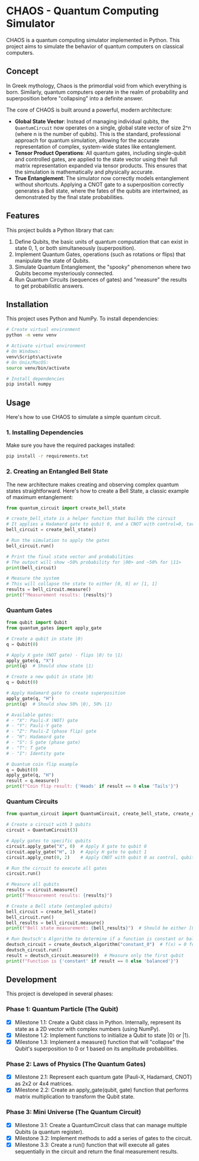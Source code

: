 # CHAOS - Quantum Computing Simulator

CHAOS is a quantum computing simulator implemented in Python. This project aims to simulate the behavior of quantum computers on classical computers.

## Concept

In Greek mythology, Chaos is the primordial void from which everything is born. Similarly, quantum computers operate in the realm of probability and superposition before "collapsing" into a definite answer.

The core of CHAOS is built around a powerful, modern architecture:

-   **Global State Vector**: Instead of managing individual qubits, the `QuantumCircuit` now operates on a single, global state vector of size 2^n (where n is the number of qubits). This is the standard, professional approach for quantum simulation, allowing for the accurate representation of complex, system-wide states like entanglement.
-   **Tensor Product Operations**: All quantum gates, including single-qubit and controlled gates, are applied to the state vector using their full matrix representation expanded via tensor products. This ensures that the simulation is mathematically and physically accurate.
-   **True Entanglement**: The simulator now correctly models entanglement without shortcuts. Applying a CNOT gate to a superposition correctly generates a Bell state, where the fates of the qubits are intertwined, as demonstrated by the final state probabilities.

## Features

This project builds a Python library that can:

1. Define Qubits, the basic units of quantum computation that can exist in state 0, 1, or both simultaneously (superposition).
2. Implement Quantum Gates, operations (such as rotations or flips) that manipulate the state of Qubits.
3. Simulate Quantum Entanglement, the "spooky" phenomenon where two Qubits become mysteriously connected.
4. Run Quantum Circuits (sequences of gates) and "measure" the results to get probabilistic answers.

## Installation

This project uses Python and NumPy. To install dependencies:

```bash
# Create virtual environment
python -m venv venv

# Activate virtual environment
# On Windows:
venv\Scripts\activate
# On Unix/MacOS:
source venv/bin/activate

# Install dependencies
pip install numpy
```

## Usage

Here's how to use CHAOS to simulate a simple quantum circuit.

### 1. Installing Dependencies

Make sure you have the required packages installed:

```bash
pip install -r requirements.txt
```

### 2. Creating an Entangled Bell State

The new architecture makes creating and observing complex quantum states straightforward. Here's how to create a Bell State, a classic example of maximum entanglement:

```python
from quantum_circuit import create_bell_state

# create_bell_state is a helper function that builds the circuit
# It applies a Hadamard gate to qubit 0, and a CNOT with control=0, target=1
bell_circuit = create_bell_state()

# Run the simulation to apply the gates
bell_circuit.run()

# Print the final state vector and probabilities
# The output will show ~50% probability for |00> and ~50% for |11>
print(bell_circuit)

# Measure the system
# This will collapse the state to either [0, 0] or [1, 1]
results = bell_circuit.measure()
print(f"Measurement results: {results}")
```

### Quantum Gates

```python
from qubit import Qubit
from quantum_gates import apply_gate

# Create a qubit in state |0⟩
q = Qubit(0)

# Apply X gate (NOT gate) - flips |0⟩ to |1⟩
apply_gate(q, "X")
print(q)  # Should show state |1⟩

# Create a new qubit in state |0⟩
q = Qubit(0)

# Apply Hadamard gate to create superposition
apply_gate(q, "H")
print(q)  # Should show 50% |0⟩, 50% |1⟩

# Available gates:
# - "X": Pauli-X (NOT) gate
# - "Y": Pauli-Y gate
# - "Z": Pauli-Z (phase flip) gate
# - "H": Hadamard gate
# - "S": S gate (phase gate)
# - "T": T gate
# - "I": Identity gate

# Quantum coin flip example
q = Qubit(0)
apply_gate(q, "H")
result = q.measure()
print(f"Coin flip result: {'Heads' if result == 0 else 'Tails'}")
```

### Quantum Circuits

```python
from quantum_circuit import QuantumCircuit, create_bell_state, create_deutsch_algorithm

# Create a circuit with 3 qubits
circuit = QuantumCircuit(3)

# Apply gates to specific qubits
circuit.apply_gate("X", 0)  # Apply X gate to qubit 0
circuit.apply_gate("H", 1)  # Apply H gate to qubit 1
circuit.apply_cnot(0, 2)    # Apply CNOT with qubit 0 as control, qubit 2 as target

# Run the circuit to execute all gates
circuit.run()

# Measure all qubits
results = circuit.measure()
print(f"Measurement results: {results}")

# Create a Bell state (entangled qubits)
bell_circuit = create_bell_state()
bell_circuit.run()
bell_results = bell_circuit.measure()
print(f"Bell state measurement: {bell_results}")  # Should be either [0,0] or [1,1]

# Run Deutsch's Algorithm to determine if a function is constant or balanced
deutsch_circuit = create_deutsch_algorithm("constant_0")  # f(x) = 0 for all x
deutsch_circuit.run()
result = deutsch_circuit.measure(0)  # Measure only the first qubit
print(f"Function is {'constant' if result == 0 else 'balanced'}")
```

## Development

This project is developed in several phases:

### Phase 1: Quantum Particle (The Qubit)
- [x] Milestone 1.1: Create a Qubit class in Python. Internally, represent its state as a 2D vector with complex numbers (using NumPy).
- [x] Milestone 1.2: Implement functions to initialize a Qubit to state |0⟩ or |1⟩.
- [x] Milestone 1.3: Implement a measure() function that will "collapse" the Qubit's superposition to 0 or 1 based on its amplitude probabilities.

### Phase 2: Laws of Physics (The Quantum Gates)
- [x] Milestone 2.1: Represent each quantum gate (Pauli-X, Hadamard, CNOT) as 2x2 or 4x4 matrices.
- [x] Milestone 2.2: Create an apply_gate(qubit, gate) function that performs matrix multiplication to transform the Qubit state.

### Phase 3: Mini Universe (The Quantum Circuit)
- [x] Milestone 3.1: Create a QuantumCircuit class that can manage multiple Qubits (a quantum register).
- [x] Milestone 3.2: Implement methods to add a series of gates to the circuit.
- [x] Milestone 3.3: Create a run() function that will execute all gates sequentially in the circuit and return the final measurement results.
